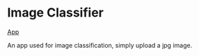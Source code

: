 # Image Classifier

[App](https://share.streamlit.io/deliciousd/scheduler/main/scheduler_app.py)

An app used for image classification, simply upload a jpg image.